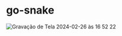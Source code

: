 # go-snake


![Gravação de Tela 2024-02-26 às 16 52 22](https://github.com/mariarobertap/go-snake/assets/75685022/b50e5bb2-8a9f-41d9-8dc1-5ca194f5bf5d)
